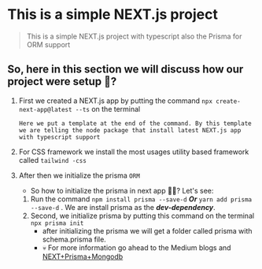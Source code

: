 # This is a simple NEXT.js project

> This is a simple NEXT.js project with typescript also the Prisma for ORM support

## So, here in this section we will discuss how our project were setup 🤷?

1.  First we created a NEXT.js app by putting the command `npx create-next-app@latest --ts` on the terminal

        Here we put a template at the end of the command. By this template we are telling the node package that install latest NEXT.js app with typescript support

2.  For CSS framework we install the most usages utility based framework called `tailwind -css`
3.  After then we initialize the prisma `ORM`
    - So how to initialize the prisma in next app 🤷‍♂️? Let's see:
    1. Run the command `npm install prisma --save-d` **_Or_** `yarn add prisma --save-d` . We are install prisma as the **_dev-dependency_**.
    2. Second, we initialize prisma by putting this command on the terminal `npx prisma init `
       - after initializing the prisma we will get a folder called prisma with schema.prisma file.
       - 💀 For more information go ahead to the Medium blogs and [NEXT+Prisma+Mongodb]('https://medium.com/itnext/using-prisma-orm-with-mongodb-in-next-js-e42b1f7543e6', "Mongodb with Next.js using Prisma ORM")
